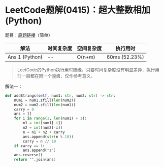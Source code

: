 # LeetCode题解(0415)：超大整数相加(Python)

题目：[原题链接](https://leetcode-cn.com/problems/add-strings/)（简单）

| 解法           | 时间复杂度 | 空间复杂度 | 执行用时      |
| -------------- | ---------- | ---------- | ------------- |
| Ans 1 (Python) | --         | O(n+m)     | 60ms (52.23%) |

>  LeetCode的Python执行用时随缘，只要时间复杂度没有明显差异，执行用时一般都在同一个量级，仅作参考意义。

解法一：

```python
def addStrings(self, num1: str, num2: str) -> str:
    num1 = num1.zfill(len(num2))
    num2 = num2.zfill(len(num1))
    carry = 0
    ans = []
    for i in range(1, len(num1) + 1):
        n1 = int(num1[-i])
        n2 = int(num2[-i])
        n = n1 + n2 + carry
        ans.append(str(n % 10))
        carry = n // 10
    if carry == 1:
        ans.append("1")
    ans.reverse()
    return "".join(ans)
```

